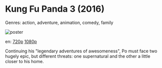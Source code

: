 # Kung Fu Panda 3 (2016)

Genres: action, adventure, animation, comedy, family

![poster](http://image.tmdb.org/t/p/w500/MZFPacfKzgisnPoJIPEFZUXBBT.jpg)

en:
  [720p](magnet:?xt=urn:btih:CEC8FD4B993D6CABF1F7E3CEDF3AF5930F9F9500&tr=udp://glotorrents.pw:6969/announce&tr=udp://tracker.opentrackr.org:1337/announce&tr=udp://torrent.gresille.org:80/announce&tr=udp://tracker.openbittorrent.com:80&tr=udp://tracker.coppersurfer.tk:6969&tr=udp://tracker.leechers-paradise.org:6969&tr=udp://p4p.arenabg.ch:1337&tr=udp://tracker.internetwarriors.net:1337)
  [1080p](magnet:?xt=urn:btih:943684F47A09192B1FBB9384AC7382DFCBA6286F&tr=udp://glotorrents.pw:6969/announce&tr=udp://tracker.opentrackr.org:1337/announce&tr=udp://torrent.gresille.org:80/announce&tr=udp://tracker.openbittorrent.com:80&tr=udp://tracker.coppersurfer.tk:6969&tr=udp://tracker.leechers-paradise.org:6969&tr=udp://p4p.arenabg.ch:1337&tr=udp://tracker.internetwarriors.net:1337)
  


Continuing his "legendary adventures of awesomeness", Po must face two hugely epic, but different threats: one supernatural and the other a little closer to his home.